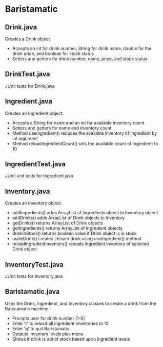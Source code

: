 # Baristamatic

## Drink.java
Creates a Drink object
*   Accepts an int for drink number, String for drink name, double for the drink price, and boolean for stock status
*   Setters and getters for drink number, name, price, and stock status

## DrinkTest.java
JUnit tests for Drink.java

## Ingredient.java
Creates an Ingredient object. 

*   Accepts a String for name and an int for available inventory count
*   Setters and getters for name and inventory count
*   Method useIngredient() reduces the available inventory of ingredient by int argument
*   Method reloadIngredientCount() sets the available count of ingredient to 10

## IngredientTest.java
JUnit unit tests for Ingredient.java

## Inventory.java
Creates an Inventory object.

*   addIngredients() adds ArrayList of Ingredients object to Inventory object
*   addDrinks() adds ArrayList of Drink objects to Inventory
*   getDrinks() returns ArrayList of Drink objects
*   getIngredients() returns ArrayList of Ingredient objects
*   drinkInStock() returns boolean value if Drink object is in stock
*   makeDrink() creates chosen drink using useIngredient() method
*   reloadIngredientInventory() reloads Ingredient inventory of selected Drink object

## InventoryTest.java
JUnit tests for Inventory.java

## Baristamatic.java
Uses the Drink, Ingredient, and Inventory classes to create a drink from the Baristamatic machine
*   Prompts user for drink number [1-6]
*   Enter 'r' to reload all ingredient inventories to 10
*   Enter 'q' to quit Baristamatic
*   Outputs inventory levels plus menu
*   Shows if drink is out of stock based upon ingredient levels
